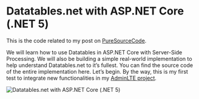 # Datatables.net with ASP.NET Core (.NET 5)
This is the code related to my post on [PureSourceCode](https://www.puresourcecode.com/dotnet/net-core/datatables-in-asp-net-core-server-side/).

We will learn how to use Datatables in ASP.NET Core with Server-Side Processing. We will also be building a simple real-world implementation to help understand Datatables.net to it’s fullest. You can find the source code of the entire implementation here. Let’s begin. By the way, this is my first test to integrate new functionalities in my [AdminLTE project](https://www.puresourcecode.com/dotnet/net-core/features-for-adminlte-with-asp-net-core/).

![Datatables.net with ASP.NET Core (.NET 5)](https://www.puresourcecode.com/wp-content/uploads/2021/03/image-24.png)
